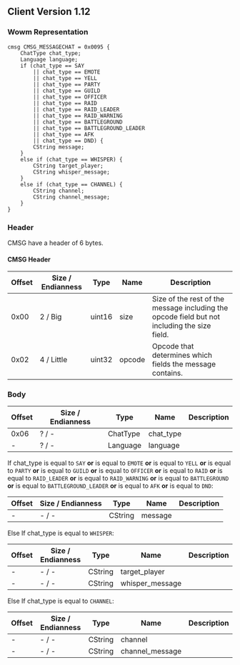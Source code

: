 ## Client Version 1.12

### Wowm Representation
```rust,ignore
cmsg CMSG_MESSAGECHAT = 0x0095 {
    ChatType chat_type;
    Language language;
    if (chat_type == SAY
        || chat_type == EMOTE
        || chat_type == YELL
        || chat_type == PARTY
        || chat_type == GUILD
        || chat_type == OFFICER
        || chat_type == RAID
        || chat_type == RAID_LEADER
        || chat_type == RAID_WARNING
        || chat_type == BATTLEGROUND
        || chat_type == BATTLEGROUND_LEADER
        || chat_type == AFK
        || chat_type == DND) {
        CString message;
    }
    else if (chat_type == WHISPER) {
        CString target_player;
        CString whisper_message;
    }
    else if (chat_type == CHANNEL) {
        CString channel;
        CString channel_message;
    }
}
```
### Header
CMSG have a header of 6 bytes.

#### CMSG Header
| Offset | Size / Endianness | Type   | Name   | Description |
| ------ | ----------------- | ------ | ------ | ----------- |
| 0x00   | 2 / Big           | uint16 | size   | Size of the rest of the message including the opcode field but not including the size field.|
| 0x02   | 4 / Little        | uint32 | opcode | Opcode that determines which fields the message contains.|
### Body
| Offset | Size / Endianness | Type | Name | Description |
| ------ | ----------------- | ---- | ---- | ----------- |
| 0x06 | ? / - | ChatType | chat_type |  |
| - | ? / - | Language | language |  |

If chat_type is equal to `SAY` **or** 
is equal to `EMOTE` **or** 
is equal to `YELL` **or** 
is equal to `PARTY` **or** 
is equal to `GUILD` **or** 
is equal to `OFFICER` **or** 
is equal to `RAID` **or** 
is equal to `RAID_LEADER` **or** 
is equal to `RAID_WARNING` **or** 
is equal to `BATTLEGROUND` **or** 
is equal to `BATTLEGROUND_LEADER` **or** 
is equal to `AFK` **or** 
is equal to `DND`:

| Offset | Size / Endianness | Type | Name | Description |
| ------ | ----------------- | ---- | ---- | ----------- |
| - | - / - | CString | message |  |

Else If chat_type is equal to `WHISPER`:

| Offset | Size / Endianness | Type | Name | Description |
| ------ | ----------------- | ---- | ---- | ----------- |
| - | - / - | CString | target_player |  |
| - | - / - | CString | whisper_message |  |

Else If chat_type is equal to `CHANNEL`:

| Offset | Size / Endianness | Type | Name | Description |
| ------ | ----------------- | ---- | ---- | ----------- |
| - | - / - | CString | channel |  |
| - | - / - | CString | channel_message |  |
